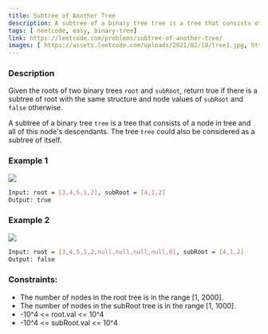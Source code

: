 ```yaml
---
title: Subtree of Another Tree
description: A subtree of a binary tree tree is a tree that consists of a node in tree and all of this node's descendants. The tree tree could also be considered as a subtree of itself.
tags: [ neetcode, easy, binary-tree]
link: https://leetcode.com/problems/subtree-of-another-tree/
images: [ https://assets.leetcode.com/uploads/2021/02/18/tree1.jpg, https://assets.leetcode.com/uploads/2021/02/18/tree2.jpg]
---
```


### Description

Given the roots of two binary trees `root` and `subRoot`, return true if there is a subtree of root with the same structure and node values of `subRoot` and `false` otherwise.

A subtree of a binary tree `tree` is a tree that consists of a node in tree and all of this node's descendants. The tree `tree` could also be considered as a subtree of itself.

### Example 1

![](https://assets.leetcode.com/uploads/2021/02/18/tree1.jpg)

```bash
Input: root = [3,4,5,1,2], subRoot = [4,1,2]
Output: true
```

### Example 2

![](https://assets.leetcode.com/uploads/2021/02/18/tree2.jpg)

```bash
Input: root = [3,4,5,1,2,null,null,null,null,0], subRoot = [4,1,2]
Output: false
```

### Constraints:

- The number of nodes in the root tree is in the range [1, 2000]. 
- The number of nodes in the subRoot tree is in the range [1, 1000]. 
- -10^4 <= root.val <= 10^4 
- -10^4 <= subRoot.val <= 10^4
